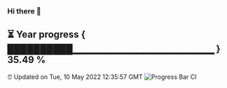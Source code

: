 ### Hi there 👋
⏳ Year progress { ██████████▁▁▁▁▁▁▁▁▁▁▁▁▁▁▁▁▁▁▁▁ } 35.49 %
---
⏰ Updated on Tue, 10 May 2022 12:35:57 GMT
![Progress Bar CI](https://github.com/liununu/liununu/workflows/Progress%20Bar%20CI/badge.svg)
